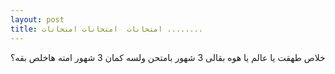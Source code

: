 ```yaml
---
layout: post
title: امتحانات  امتحانات امتحانات ........
---
```

خلاص طهقت يا عالم يا هوه بقالى 3 شهور بامتحن ولسه كمان 3 شهور امته هاخلص بقه؟
